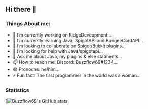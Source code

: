 ## Hi there 👋

### Things About me:

- 🔭 I’m currently working on RidgeDeveopment...
- 🌱 I’m currently learning Java, SpigotAPI and BungeeCordAPI...
- 👯 I’m looking to collaborate on Spigot/Bukkit plugins...
- 🤔 I’m looking for help with Java/spigotapi...
- 💬 Ask me about Java, my plugins & else statments...
- 📫 How to reach me: Discord: Buzzflow69#1234...
- 😄 Pronouns: he/him...
- ⚡ Fun fact: The first programmer in the world was a woman...

### Statistics

[![Buzzflow69's GitHub stats](https://github-readme-stats.vercel.app/api?username=Buzzflow69&theme=tokyonight&show_icons=true)


